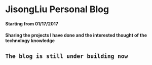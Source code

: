 # JisongLiu Personal Blog
#### Starting from 01/17/2017
#### Sharing the projects I have done and the interested thought of the technology knowledge

## `The blog is still under building now`
